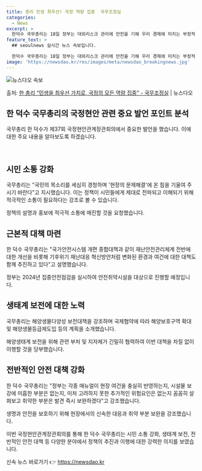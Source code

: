 ```yaml
---
title: 총리 민생 최우선! 국정 역량 집중  국무조정실
categories:
  - News
excerpt: >
  한덕수 국무총리는 18일 정부는 대외리스크 관리에 만전을 기해 우리 경제에 미치는 부정적 영향을 최소화하고 …
feature_text: >
  ## seoulnews 실시간 뉴스 속보입니다.

  한덕수 국무총리는 18일 정부는 대외리스크 관리에 만전을 기해 우리 경제에 미치는 부정적 영향을 최소화하고 …
image: 'https://newsdao.kr/res/images/meta/newsdao_breakingnews.jpg'
---
```


![뉴스다오 속보](https://newsdao.kr/res/images/meta/newsdao_breakingnews.jpg)

<p>출처: <a href="https://newsdao.kr/3622" rel="dofollow">한 총리 “민생을 최우선 가치로, 국정의 모든 역량 집중” - 국무조정실</a> | 뉴스다오</p>

<h2 data-ke-size="size26">한 덕수 국무총리의 국정현안 관련 중요 발언 포인트 분석</h2>
국무총리 한 덕수가 제37회 국정현안관계장관회의에서 중요한 발언을 했습니다. 이에 대한 주요 내용을 알아보도록 하겠습니다.

<p data-ke-size="size16">&nbsp;</p>

<h2 data-ke-size="size24">시민 소통 강화</h2>
국무총리는 "국민의 목소리를 세심히 경청하며 '현장의 문제해결'에 온 힘을 기울여 주시기 바란다"고 지시했습니다. 이는 정책이 시민들에게 제대로 전파되고 이해되기 위해 적극적인 소통이 필요하다는 강조로 볼 수 있습니다.

<p data-ke-size="size16">정책의 설명과 홍보에 적극적 소통에 매진할 것을 요청했습니다.</p>

<h2 data-ke-size="size24">근본적 대책 마련</h2>
한 덕수 국무총리는 "국가안전시스템 개편 종합대책과 같이 재난안전관리체계 전반에 대한 개선을 비롯해 기후위기 재난대응 혁신방안처럼 변화된 환경과 여건에 대한 대책도 함께 추진하고 있다"고 설명했습니다.

<p data-ke-size="size16">정부는 2024년 집중안전점검을 실시하여 안전취약시설을 대상으로 진행할 예정입니다.</p>

<h2 data-ke-size="size24">생태계 보전에 대한 노력</h2>
국무총리는 해양생물다양성 보전대책을 강조하며 국제협약에 따라 해양보호구역 확대 및 해양생물등급제도입 등의 계획을 소개했습니다.

<p data-ke-size="size16">해양생태계 보전을 위해 관련 부처 및 지자체가 긴밀히 협력하여 이번 대책을 차질 없이 이행할 것을 당부했습니다.</p>

<h2 data-ke-size="size24">전반적인 안전 대책 강화</h2>
한 덕수 국무총리는 "정부는 각종 매뉴얼이 현장 여건을 충실히 반영하는지, 시설물 보강에 미흡한 부분은 없는지, 미처 고려하지 못한 추가적인 위험요인은 없는지 꼼꼼히 살펴보고 취약한 부분은 발견 즉시 보완하겠다"고 강조했습니다.

<p data-ke-size="size16">생명과 안전을 보호하기 위해 현장에서의 신속한 대응과 취약 부분 보완을 강조했습니다.</p>

이번 국정현안관계장관회의를 통해 한 덕수 국무총리는 시민 소통 강화, 생태계 보전, 전반적인 안전 대책 등 다양한 분야에서 정책의 추진과 이행에 대한 강력한 의지를 보였습니다. 

신속 뉴스 바로가기 👉 <a href="https://newsdao.kr" rel="dofollow">https://newsdao.kr</a>


